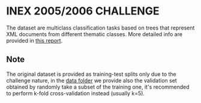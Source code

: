 # INEX 2005/2006 CHALLENGE

The dataset are multiclass classification tasks based on trees that represent XML documents from different thematic classes. More detailed info are provided in [this report](https://dl.acm.org/doi/pdf/10.1145/1273221.1273230).

## Note
The original dataset is provided as training-test splits only due to the challenge nature, in the [data folder](../../data/inex) we provide also the validation set obtained by randomly take a subset of the training one, it's recommended to perform k-fold cross-validation instead (usually k=5).
